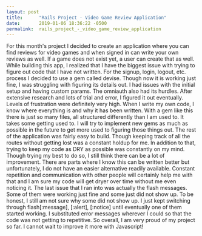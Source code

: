 ```yaml
---
layout: post
title:      "Rails Project - Video Game Review Application"
date:       2019-01-06 18:36:22 -0500
permalink:  rails_project_-_video_game_review_application
---
```



For this month's project I decided to create an application where you can find reviews for video games and when signed in can write your own reviews as well. If a game does not exist yet, a user can create that as well. 
While building this app, I realized that I have the biggest issue with trying to figure out code that I have not written. For the signup, login, logout, etc. process I decided to use a gem called devise. Though now it is working just fine, I was struggling with figuring its details out. I had issues with the initial setup and having custom params. The omniauth also had its hurdles. After extensive research and lots of trial and error, I figured it out eventually. Levels of frustration were definitely very high. When I write my own code, I know where everything is and why it has been written. With a gem like this there is just so many files, all structured differently than I am used to. It takes some getting used to. I will try to implement new gems as much as possible in the future to get more used to figuring those things out. 
The rest of the application was fairly easy to build. Though keeping track of all the routes without getting lost was a constant holdup for me. In addition to that, trying to keep my code as DRY as possible was constantly on my mind. Though trying my best to do so, I still think there can be a lot of improvement. There are parts where I know this can be written better but unfortunately, I do not have an easier alternative readily available. Constant repetition and communication with other people will certainly help me with that and I am sure my code will get dryer over time without me even noticing it. 
The last issue that I ran into was actually the flash messages. Some of them were working just fine and some just did not show up. To be honest, I still am not sure why some did not show up. I just kept switching through flash[:message], [:alert], [:notice] until eventually one of them started working. I substituted error messages wherever I could so that the code was not getting to repetitive.
So overall, I am very proud of my project so far. I cannot wait to improve it more with Javascript!
